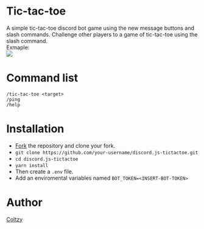 # Tic-tac-toe

A simple tic-tac-toe discord bot game using the new message buttons and slash commands.
Challenge other players to a game of tic-tac-toe using the slash command. <br />
Exmaple: <br />
<img src="https://media.giphy.com/media/WwuRl5m0Hs5l6p8o62/giphy.gif" data-canonical-src="https://gyazo.com/eb5c5741b6a9a16c692170a41a49c858.png"/>

# Command list <br />

`/tic-tac-toe <target>` <br />
`/ping` <br />
`/help`

# Installation <br />

- [Fork](https://github.com/Coltzy/discord.js-tictactoe/fork) the repository and clone your fork.
- `git clone https://github.com/your-username/discord.js-tictactoe.git`
- `cd discord.js-tictactoe`
- `yarn install`
- Then create a `.env` file.
- Add an enviromental variables named `BOT_TOKEN=<INSERT-BOT-TOKEN>`

# Author

[Coltzy](https://github.com/Coltzy)

